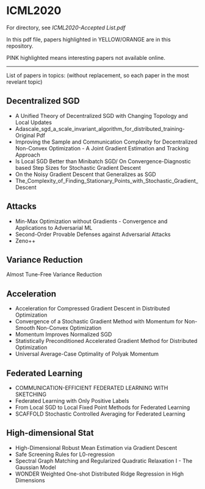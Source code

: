 # ICML2020

For directory, see *ICML2020-Accepted List.pdf*

In this pdf file, papers highlighted in YELLOW/ORANGE are in this repository. 

PINK highlighted means interesting papers not available online.

------

List of papers in topics: (without replacement, so each paper in the most revelant topic)

## Decentralized SGD
+ A Unified Theory of Decentralized SGD with Changing Topology and Local Updates 
+ Adascale_sgd_a_scale_invariant_algorithm_for_distributed_training-Original Pdf
+ Improving the Sample and Communication Complexity for Decentralized Non-Convex Optimization - A Joint Gradient Estimation and Tracking Approach
+ Is Local SGD Better than Minibatch SGD/ On Convergence-Diagnostic based Step Sizes for Stochastic Gradient Descent
+ On the Noisy Gradient Descent that Generalizes as SGD
+ The_Complexity_of_Finding_Stationary_Points_with_Stochastic_Gradient_Descent

## Attacks
+ Min-Max Optimization without Gradients - Convergence and Applications to Adversarial ML
+ Second-Order Provable Defenses against Adversarial Attacks
+ Zeno++

## Variance Reduction
Almost Tune-Free Variance Reduction

## Acceleration
+ Acceleration for Compressed Gradient Descent in Distributed Optimization
+ Convergence of a Stochastic Gradient Method with Momentum for Non-Smooth Non-Convex Optimization
+ Momentum Improves Normalized SGD
+ Statistically Preconditioned Accelerated Gradient Method for Distributed Optimization
+ Universal Average-Case Optimality of Polyak Momentum

## Federated Learning
+ COMMUNICATION-EFFICIENT FEDERATED LEARNING WITH SKETCHING
+ Federated Learning with Only Positive Labels
+ From Local SGD to Local Fixed Point Methods for Federated Learning
+ SCAFFOLD Stochastic Controlled Averaging for Federated Learning

## High-dimensional Stat
+ High-Dimensional Robust Mean Estimation via Gradient Descent
+ Safe Screening Rules for L0-regression
+ Spectral Graph Matching and Regularized Quadratic Relaxation I - The Gaussian Model
+ WONDER Weighted One-shot Distributed Ridge Regression in High Dimensions

